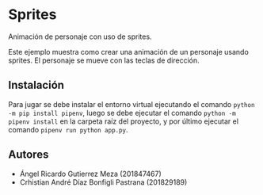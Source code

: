 # Sprites

Animación de personaje con uso de sprites.

Este ejemplo muestra como crear una animación de un personaje
usando sprites. El personaje se mueve con las teclas de dirección.

## Instalación

Para jugar se debe instalar el entorno virtual ejecutando el comando `python -m pip install pipenv`,
luego se debe ejecutar el comando `python -m pipenv install` en la carpeta raíz del proyecto,
y por último ejecutar el comando `pipenv run python app.py`.

## Autores

- Ángel Ricardo Gutierrez Meza (201847467)
- Crhistian André Díaz Bonfigli Pastrana (201829189)
